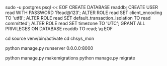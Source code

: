 sudo -u postgres psql << EOF
CREATE DATABASE readdb;
CREATE USER read WITH PASSWORD 'Read@123';
ALTER ROLE read SET client_encoding TO 'utf8';
ALTER ROLE read SET default_transaction_isolation TO read committed';
ALTER ROLE read SET timezone TO 'UTC';
GRANT ALL PRIVILEGES ON DATABASE readdb TO read;
\q
EOF


cd
source venv/bin/activate
cd chsys_mon


python manage.py runserver 0.0.0.0:8000

python manage.py makemigrations
python manage.py migrate
